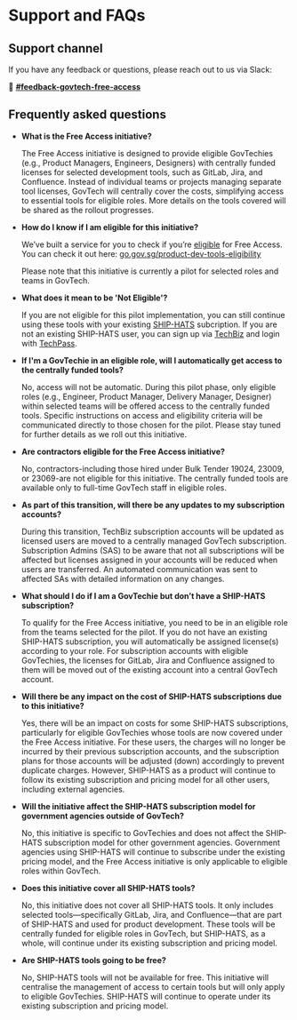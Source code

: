  # Support and FAQs

 ## Support channel

If you have any feedback or questions, please reach out to us via Slack:

💬 <a href="https://govtech.enterprise.slack.com/archives/C07UF60HY9Y"><b>#feedback-govtech-free-access</b></a>


 ## Frequently asked questions

- **What is the Free Access initiative?**

    The Free Access initiative is designed to provide eligible GovTechies (e.g., Product Managers, Engineers, Designers) with centrally funded licenses for selected development tools, such as GitLab, Jira, and Confluence. Instead of individual teams or projects managing separate tool licenses, GovTech will centrally cover the costs, simplifying access to essential tools for eligible roles. More details on the tools covered will be shared as the rollout progresses.

- **How do I know if I am eligible for this initiative?**

    We’ve built a service for you to check if you’re [eligible](/eligibility.md) for Free Access. You can check it out here: [go.gov.sg/product-dev-tools-eligibility](https://go.gov.sg/product-dev-tools-eligibility)
    
    Please note that this initiative is currently a pilot for selected roles and teams in GovTech.

- **What does it mean to be 'Not Eligible'?**

   If you are not eligible for this pilot implementation, you can still continue using these tools with your existing [SHIP-HATS](https://www.developer.tech.gov.sg/products/categories/devops/ship-hats/overview.html) subcription. If you are not an existing SHIP-HATS user, you can sign up via [TechBiz](https://portal.techbiz.suite.gov.sg/) and login with [TechPass](https://docs.developer.tech.gov.sg/docs/techpass-user-guide/). 
    
- **If I'm a GovTechie in an eligible role, will I automatically get access to the centrally funded tools?**

     No, access will not be automatic. During this pilot phase, only eligible roles (e.g., Engineer, Product Manager, Delivery Manager, Designer) within selected teams will be offered access to the centrally funded tools. Specific instructions on access and eligibility criteria will be communicated directly to those chosen for the pilot. Please stay tuned for further details as we roll out this initiative.

- **Are contractors eligible for the Free Access initiative?**

    No, contractors-including those hired under Bulk Tender 19024, 23009, or 23069-are not eligible for this initiative. The centrally funded tools are available only to full-time GovTech staff in eligible roles.

- **As part of this transition, will there be any updates to my subscription accounts?**

    During this transition, TechBiz subscription accounts will be updated as licensed users are moved to a centrally managed GovTech subscription. Subscription Admins (SAS) to be aware that not all subscriptions will be affected but licenses assigned in your accounts will be reduced when users are transferred. An automated communication was sent to affected SAs with detailed information on any changes.


- **What should I do if I am a GovTechie but don’t have a SHIP-HATS subscription?**

    To qualify for the Free Access initiative, you need to be in an eligible role from the teams selected for the pilot. If you do not have an existing SHIP-HATS subscription, you will automatically be assigned license(s) according to your role. For subscription accounts with eligible GovTechies, the licenses for GitLab, Jira and Confluence assigned to them will be moved out of the existing account into a central GovTech account.

- **Will there be any impact on the cost of SHIP-HATS subscriptions due to this initiative?**

    Yes, there will be an impact on costs for some SHIP-HATS subscriptions, particularly for eligible GovTechies whose tools are now covered under the Free Access initiative. For these users, the charges will no longer be incurred by their previous subscription accounts, and the subscription plans for those accounts will be adjusted (down) accordingly to prevent duplicate charges. However, SHIP-HATS as a product will continue to follow its existing subscription and pricing model for all other users, including external agencies.

- **Will the initiative affect the SHIP-HATS subscription model for government agencies outside of GovTech?**

    No, this initiative is specific to GovTechies and does not affect the SHIP-HATS subscription model for other government agencies. Government agencies using SHIP-HATS will continue to subscribe under the existing pricing model, and the Free Access initiative is only applicable to eligible roles within GovTech.

- **Does this initiative cover all SHIP-HATS tools?**

    No, this initiative does not cover all SHIP-HATS tools. It only includes selected tools—specifically GitLab, Jira, and Confluence—that are part of SHIP-HATS and used for product development. These tools will be centrally funded for eligible roles in GovTech, but SHIP-HATS, as a whole, will continue under its existing subscription and pricing model.

- **Are SHIP-HATS tools going to be free?**

    No, SHIP-HATS tools will not be available for free. This initiative will centralise the management of access to certain tools but will only apply to eligible GovTechies. SHIP-HATS will continue to operate under its existing subscription and pricing model. 